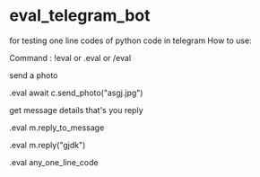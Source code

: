 # eval_telegram_bot
for testing one line codes of python code in telegram 
 How to use:


Command : !eval or .eval or /eval 

send a photo

.eval await c.send_photo("asgj.jpg")

get message details that's you reply

.eval m.reply_to_message

.eval m.reply("gjdk")

.eval any_one_line_code
